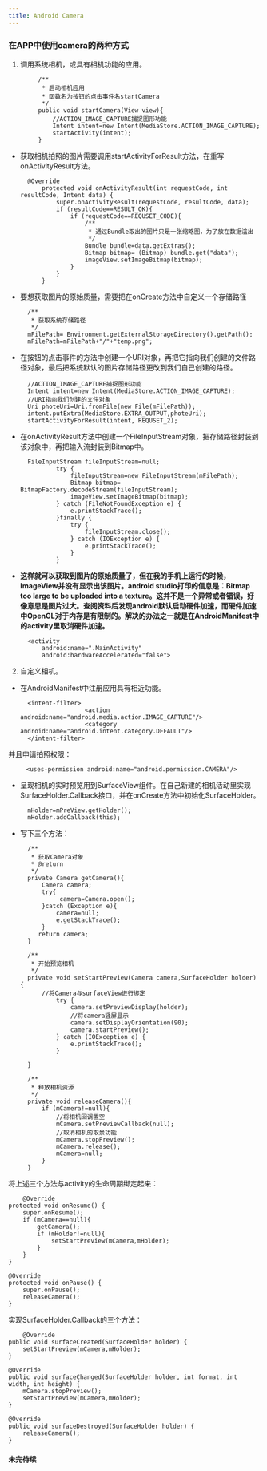 ```yaml
---
title: Android Camera
---
```

### 在APP中使用camera的两种方式
1. 调用系统相机，或具有相机功能的应用。

            /**
             * 启动相机应用
             * 函数名为按钮的点击事件名startCamera
             */
            public void startCamera(View view){
                //ACTION_IMAGE_CAPTURE捕捉图形功能
                Intent intent=new Intent(MediaStore.ACTION_IMAGE_CAPTURE);
                startActivity(intent);
            }

+ 获取相机拍照的图片需要调用startActivityForResult方法，在重写onActivityResult方法。

        @Override
            protected void onActivityResult(int requestCode, int resultCode, Intent data) {
                super.onActivityResult(requestCode, resultCode, data);
                if (resultCode==RESULT_OK){
                    if (requestCode==REQUSET_CODE){
                        /**
                         * 通过Bundle取出的图片只是一张缩略图，为了放在数据溢出                           
                         */
                        Bundle bundle=data.getExtras();
                        Bitmap bitmap= (Bitmap) bundle.get("data");
                        imageView.setImageBitmap(bitmap);
                    }
                }
            }

+ 要想获取图片的原始质量，需要把在onCreate方法中自定义一个存储路径

        /**
         * 获取系统存储路径
         */
        mFilePath= Environment.getExternalStorageDirectory().getPath();
        mFilePath=mFilePath+"/"+"temp.png";
+ 在按钮的点击事件的方法中创建一个URI对象，再把它指向我们创建的文件路径对象，最后把系统默认的图片存储路径更改到我们自己创建的路径。

        //ACTION_IMAGE_CAPTURE捕捉图形功能
        Intent intent=new Intent(MediaStore.ACTION_IMAGE_CAPTURE);
        //URI指向我们创建的文件对象
        Uri photeUri=Uri.fromFile(new File(mFilePath));
        intent.putExtra(MediaStore.EXTRA_OUTPUT,photeUri);
        startActivityForResult(intent, REQUSET_2);
+ 在onActivityResult方法中创建一个FileInputStream对象，把存储路径封装到该对象中，再把输入流封装到Bitmap中。

        FileInputStream fileInputStream=null;
                try {
                    fileInputStream=new FileInputStream(mFilePath);
                    Bitmap bitmap= BitmapFactory.decodeStream(fileInputStream);
                    imageView.setImageBitmap(bitmap);
                } catch (FileNotFoundException e) {
                    e.printStackTrace();
                }finally {
                    try {
                        fileInputStream.close();
                    } catch (IOException e) {
                        e.printStackTrace();
                    }
                }
+ **这样就可以获取到图片的原始质量了，但在我的手机上运行的时候，ImageView并没有显示出该图片。android studio打印的信息是：Bitmap too large to be uploaded into a texture。这并不是一个异常或者错误，好像意思是图片过大。查阅资料后发现android默认启动硬件加速，而硬件加速中OpenGL对于内存是有限制的。解决的办法之一就是在AndroidManifest中的activity里取消硬件加速。**

        <activity
            android:name=".MainActivity"
            android:hardwareAccelerated="false">

2. 自定义相机。
+ 在AndroidManifest中注册应用具有相近功能。

        <intent-filter>
                        <action android:name="android.media.action.IMAGE_CAPTURE"/>
                        <category android:name="android.intent.category.DEFAULT"/>
        </intent-filter>
并且申请拍照权限：

         <uses-permission android:name="android.permission.CAMERA"/>
         
+ 呈现相机的实时预览用到SurfaceView组件。在自己新建的相机活动里实现SurfaceHolder.Callback接口，并在onCreate方法中初始化SurfaceHolder。

        mHolder=mPreView.getHolder();
        mHolder.addCallback(this);
        
+ 写下三个方法：

        /**
         * 获取Camera对象
         * @return
         */
        private Camera getCamera(){
            Camera camera;
            try{
                 camera=Camera.open();
            }catch (Exception e){
                camera=null;
                e.getStackTrace();
            }
           return camera;
        }
    
        /**
         * 开始预览相机
         */
        private void setStartPreview(Camera camera,SurfaceHolder holder)  {
            //将Camera与surfaceView进行绑定
                try {
                    camera.setPreviewDisplay(holder);
                    //将camera竖屏显示
                    camera.setDisplayOrientation(90);
                    camera.startPreview();
                } catch (IOException e) {
                    e.printStackTrace();
                }
    
        }
    
        /**
         * 释放相机资源
         */
        private void releaseCamera(){
            if (mCamera!=null){
                //将相机回调置空
                mCamera.setPreviewCallback(null);
                //取消相机的取景功能
                mCamera.stopPreview();
                mCamera.release();
                mCamera=null;
            }
        }
将上述三个方法与activity的生命周期绑定起来：

        @Override
    protected void onResume() {
        super.onResume();
        if (mCamera==null){
            getCamera();
            if (mHolder!=null){
                setStartPreview(mCamera,mHolder);
            }
        }
    }

    @Override
    protected void onPause() {
        super.onPause();
        releaseCamera();
    }
实现SurfaceHolder.Callback的三个方法：

        @Override
    public void surfaceCreated(SurfaceHolder holder) {
        setStartPreview(mCamera,mHolder);
    }

    @Override
    public void surfaceChanged(SurfaceHolder holder, int format, int width, int height) {
        mCamera.stopPreview();
        setStartPreview(mCamera,mHolder);
    }

    @Override
    public void surfaceDestroyed(SurfaceHolder holder) {
        releaseCamera();
    }


#### **未完待续**